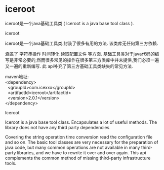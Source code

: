 # iceroot
iceroot是一个java基础工具类 ( Iceroot is a java base tool class ).

iceroot

iceroot是一个java基础工具类.封装了很多有用的方法.
该类库无任何第三方依赖.

涵盖了 字符串操作 时间转化 读取配置文件 等方面.
基础工具类对于java代码的编写是非常必要的,然而很多常见的操作在很多第三方类库中并未提供,我们必须一遍又一遍的重新编写.
此 api补充了第三方基础工具类缺失的常见方法.

maven地址:<br/>
&lt;dependency&gt;<br/>
&nbsp;&nbsp;&lt;groupId&gt;com.icexxx&lt;/groupId&gt;<br/>
&nbsp;&nbsp;&lt;artifactId&gt;iceroot&lt;/artifactId&gt;<br/>
&nbsp;&nbsp;&lt;version&gt;2.0.1&lt;/version&gt;<br/>
&lt;/dependency&gt;<br/>

Iceroot

Iceroot is a java base tool class. Encapsulates a lot of useful methods.
The library does not have any third party dependencies.

Covering the string operation time conversion read the configuration file and so on.
The basic tool classes are very necessary for the preparation of java code, but many common operations are not available in many third-party libraries, and we have to rewrite it over and over again.
This api complements the common method of missing third-party infrastructure tools.

